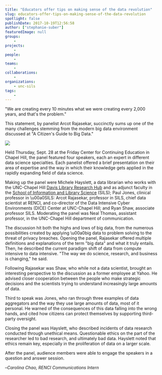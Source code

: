 ```yaml
---
title: "Educators offer tips on making sense of the data revolution"
slug: educators-offer-tips-on-making-sense-of-the-data-revolution
spotlight: false
publishDate: 2017-10-19T12:56:58
author: ["stephanie-suber"]
featuredImage: null
groups:
    - 
projects:
    - 
people:
    - 
teams: 
    - 
collaborations:
    - 
organizations:
    - unc-sils
tags:
    - 
---
```


"We are creating every 10 minutes what we were creating every 2,000 years, and that's the problem."

This statement, by panelist Arcot Rajasekar, succinctly sums up one of the many challenges stemming from the modern big data environment discussed at "A Citizen's Guide to Big Data."

![](https://renci.org/wp-content/uploads/2017/10/data-sense.jpg) 

Held Thursday, Sept. 28 at the Friday Center for Continuing Education in Chapel Hill, the panel featured four speakers, each an expert in different data science specialties. Each panelist offered a brief presentation on their area of expertise and the way in which their knowledge gets applied in the rapidly expanding field of data science.

Making up the panel were Michele Hayslett, a data librarian who works with the UNC-Chapel Hill [Davis Library Research Hub](http://library.unc.edu/hub/) and as adjunct faculty in the [School of Information and Library Science](https://sils.unc.edu/) (SILS); Paul Jones, clinical professor in \u00a0SILS: Arcot Rajasekar, professor in SILS, chief data scientist at RENCI, and co-director of the Data Intensive Cyber Environments (DICE) Center at UNC-Chapel Hill; and Ryan Shaw, associate professor SILS. Moderating the panel was Neal Thomas, assistant professor, in the UNC-Chapel Hill department of communication.

The discussion hit both the highs and lows of big data, from the numerous possibilities created by applying \u00a0big data to problem solving to the threat of privacy breaches. Opening the panel, Rajasekar offered multiple definitions and explanations of the term "big data" and what it truly entails. Then, he described the current paradigm shift of data from compute intensive to data intensive. "The way we do science, research, and business is changing," he said.

Following Rajasekar was Shaw, who while not a data scientist, brought an interesting perspective to the discussion as a former employee at Yahoo. He advised closer cooperation between the people who make strategic decisions and the scientists trying to understand increasingly large amounts of data.

Third to speak was Jones, who ran through three examples of data aggregators and the way they use large amounts of data, most of it personal. He warned of the consequences of this data falling into the wrong hands, and cited how citizens can protect themselves by supporting third-party oversight.

Closing the panel was Hayslett, who described incidents of data research conducted through unethical means. Questionable ethics on the part of the researcher led to bad research, and ultimately bad data. Hayslett noted that ethics remain key, especially in the proliferation of data on a larger scale.

After the panel, audience members were able to engage the speakers in a question and answer session.

–_Carolina Chao, RENCI Communications Intern_
